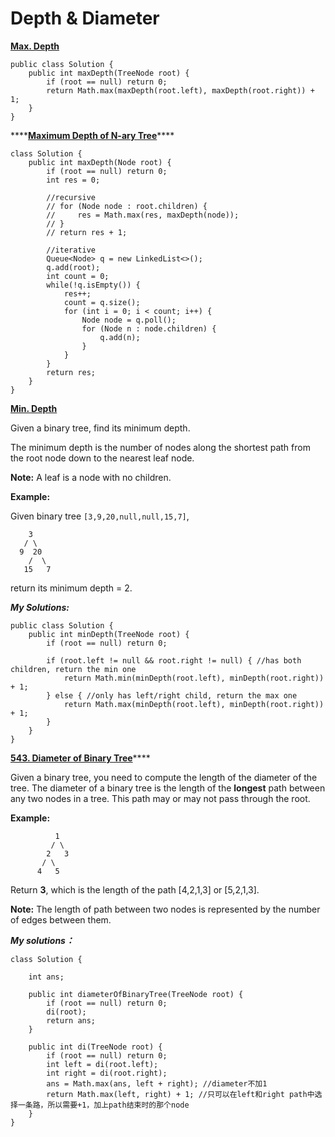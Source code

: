 # Depth & Diameter

[**Max. Depth**](https://leetcode.com/problems/maximum-depth-of-binary-tree/description/)

```text
public class Solution {
    public int maxDepth(TreeNode root) {
        if (root == null) return 0;
        return Math.max(maxDepth(root.left), maxDepth(root.right)) + 1;
    }
}
```



\*\*\*\*[**Maximum Depth of N-ary Tree**](https://leetcode.com/problems/maximum-depth-of-n-ary-tree/description/)\*\*\*\*

```text
class Solution {
    public int maxDepth(Node root) {
        if (root == null) return 0;
        int res = 0;
        
        //recursive 
        // for (Node node : root.children) {
        //     res = Math.max(res, maxDepth(node));
        // }
        // return res + 1;
        
        //iterative
        Queue<Node> q = new LinkedList<>();
        q.add(root);
        int count = 0;
        while(!q.isEmpty()) {
            res++;
            count = q.size();
            for (int i = 0; i < count; i++) {
                Node node = q.poll();
                for (Node n : node.children) {
                    q.add(n);
                }
            }
        }
        return res;
    }
}
```



[**Min. Depth**](https://leetcode.com/problems/minimum-depth-of-binary-tree/description/)

Given a binary tree, find its minimum depth.

The minimum depth is the number of nodes along the shortest path from the root node down to the nearest leaf node.

**Note:** A leaf is a node with no children.

**Example:**

Given binary tree `[3,9,20,null,null,15,7]`,

```text
    3
   / \
  9  20
    /  \
   15   7
```

return its minimum depth = 2.

_**My Solutions:**_

```text
public class Solution {
    public int minDepth(TreeNode root) {
        if (root == null) return 0;
        
        if (root.left != null && root.right != null) { //has both children, return the min one
            return Math.min(minDepth(root.left), minDepth(root.right)) + 1;
        } else { //only has left/right child, return the max one
            return Math.max(minDepth(root.left), minDepth(root.right)) + 1;
        }
    }
}
```



 [**543. Diameter of Binary Tree**](https://leetcode.com/problems/diameter-of-binary-tree/description/)\*\*\*\*

Given a binary tree, you need to compute the length of the diameter of the tree. The diameter of a binary tree is the length of the **longest** path between any two nodes in a tree. This path may or may not pass through the root.

**Example:**

```text
          1
         / \
        2   3
       / \     
      4   5    
```

Return **3**, which is the length of the path \[4,2,1,3\] or \[5,2,1,3\].

**Note:** The length of path between two nodes is represented by the number of edges between them.

  
_**My solutions：**_

```text
class Solution {
    
    int ans;
    
    public int diameterOfBinaryTree(TreeNode root) {
        if (root == null) return 0;
        di(root);
        return ans;
    }
    
    public int di(TreeNode root) {
        if (root == null) return 0;
        int left = di(root.left);
        int right = di(root.right);
        ans = Math.max(ans, left + right); //diameter不加1
        return Math.max(left, right) + 1; //只可以在left和right path中选择一条路，所以需要+1，加上path结束时的那个node
    }
}
```



